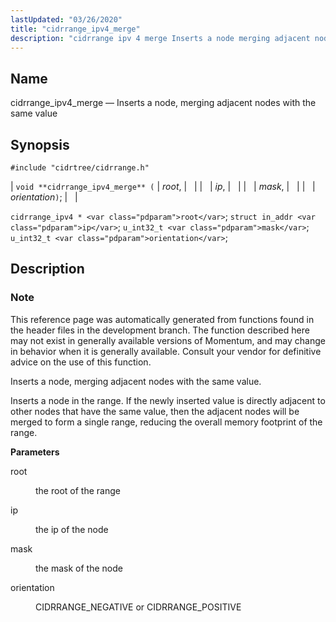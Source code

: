 ```yaml
---
lastUpdated: "03/26/2020"
title: "cidrrange_ipv4_merge"
description: "cidrrange ipv 4 merge Inserts a node merging adjacent nodes with the same value void cidrrange ipv 4 merge root ip mask orientation cidrrange ipv 4 root struct in addr ip u int 32 t mask u int 32 t orientation This reference page was automatically generated from functions found..."
---
```


<a name="apis.cidrrange_ipv4_merge"></a> 
## Name

cidrrange_ipv4_merge — Inserts a node, merging adjacent nodes with the same value

## Synopsis

`#include "cidrtree/cidrrange.h"`

| `void **cidrrange_ipv4_merge** (` | <var class="pdparam">root</var>, |   |
|   | <var class="pdparam">ip</var>, |   |
|   | <var class="pdparam">mask</var>, |   |
|   | <var class="pdparam">orientation</var>`)`; |   |

`cidrrange_ipv4 * <var class="pdparam">root</var>`;
`struct in_addr <var class="pdparam">ip</var>`;
`u_int32_t <var class="pdparam">mask</var>`;
`u_int32_t <var class="pdparam">orientation</var>`;<a name="idp48299936"></a> 
## Description

### Note

This reference page was automatically generated from functions found in the header files in the development branch. The function described here may not exist in generally available versions of Momentum, and may change in behavior when it is generally available. Consult your vendor for definitive advice on the use of this function.

Inserts a node, merging adjacent nodes with the same value.

Inserts a node in the range. If the newly inserted value is directly adjacent to other nodes that have the same value, then the adjacent nodes will be merged to form a single range, reducing the overall memory footprint of the range.

**<a name="idp48303504"></a> Parameters**

<dl class="variablelist">

<dt>root</dt>

<dd>

the root of the range

</dd>

<dt>ip</dt>

<dd>

the ip of the node

</dd>

<dt>mask</dt>

<dd>

the mask of the node

</dd>

<dt>orientation</dt>

<dd>

CIDRRANGE_NEGATIVE or CIDRRANGE_POSITIVE

</dd>

</dl>